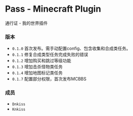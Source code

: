 # Pass - Minecraft Plugin
通行证 - 我的世界插件

### 版本
* `0.1.0` 首次发布。需手动配置config、包含收集和合成类任务。
* `0.1.1` 修复合成类型任务完成失败的错误
* `0.1.2` 增加购买和跳过等级功能
* `0.1.3` 增加击杀怪物类任务
* `0.1.4` 增加地图标记类任务
* `0.1.7` 配置部分权限，首次发布MCBBS

### 成员
* `Dnkiss`
* `Knkiss`